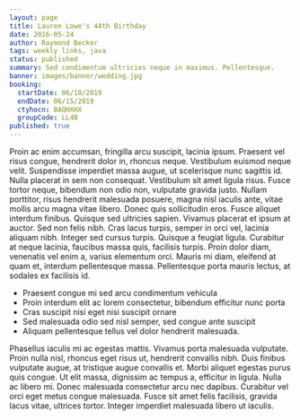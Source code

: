 ```yaml
---
layout: page
title: Lauren Lowe's 44th Birthday
date: 2016-05-24
author: Raymond Becker
tags: weekly links, java
status: published
summary: Sed condimentum ultricies neque in maximus. Pellentesque.
banner: images/banner/wedding.jpg
booking:
  startDate: 06/10/2019
  endDate: 06/15/2019
  ctyhocn: BAQHXHX
  groupCode: LL4B
published: true
---
```

Proin ac enim accumsan, fringilla arcu suscipit, lacinia ipsum. Praesent vel risus congue, hendrerit dolor in, rhoncus neque. Vestibulum euismod neque velit. Suspendisse imperdiet massa augue, ut scelerisque nunc sagittis id. Nulla placerat in sem non consequat. Vestibulum sit amet ligula risus. Fusce tortor neque, bibendum non odio non, vulputate gravida justo. Nullam porttitor, risus hendrerit malesuada posuere, magna nisl iaculis ante, vitae mollis arcu magna vitae libero. Donec quis sollicitudin eros. Fusce aliquet interdum finibus. Quisque sed ultricies sapien. Vivamus placerat et ipsum at auctor.
Sed non felis nibh. Cras lacus turpis, semper in orci vel, lacinia aliquam nibh. Integer sed cursus turpis. Quisque a feugiat ligula. Curabitur at neque lacinia, faucibus massa quis, facilisis turpis. Proin dolor diam, venenatis vel enim a, varius elementum orci. Mauris mi diam, eleifend at quam et, interdum pellentesque massa. Pellentesque porta mauris lectus, at sodales ex facilisis id.

* Praesent congue mi sed arcu condimentum vehicula
* Proin interdum elit ac lorem consectetur, bibendum efficitur nunc porta
* Cras suscipit nisi eget nisi suscipit ornare
* Sed malesuada odio sed nisl semper, sed congue ante suscipit
* Aliquam pellentesque tellus vel dolor hendrerit malesuada.

Phasellus iaculis mi ac egestas mattis. Vivamus porta malesuada vulputate. Proin nulla nisl, rhoncus eget risus ut, hendrerit convallis nibh. Duis finibus vulputate augue, at tristique augue convallis et. Morbi aliquet egestas purus quis congue. Ut elit massa, dignissim ac tempus a, efficitur in ligula. Nulla ac libero mi. Donec malesuada consectetur arcu nec dapibus. Curabitur vel orci eget metus congue malesuada. Fusce sit amet felis facilisis, gravida lacus vitae, ultrices tortor. Integer imperdiet malesuada libero ut iaculis.
